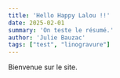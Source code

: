 ```yaml
---
title: 'Hello Happy Lalou !!'
date: 2025-02-01
summary: 'On teste le résumé.'
author: 'Julie Bauzac'
tags: ["test", "linogravure"]
---
```


Bienvenue sur le site.